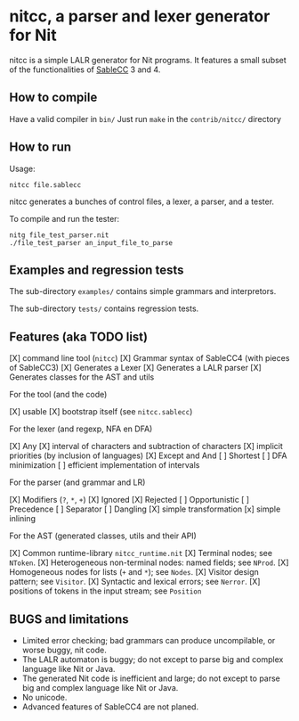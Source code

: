 # nitcc, a parser and lexer generator for Nit

nitcc is a simple LALR generator for Nit programs.
It features a small subset of the functionalities of [SableCC] 3 and 4.

  [SableCC]: http://sablecc.org

## How to compile

Have a valid compiler in `bin/`
Just run `make` in the `contrib/nitcc/` directory

## How to run

Usage:

    nitcc file.sablecc

nitcc generates a bunches of control files, a lexer, a parser, and a tester.

To compile and run the tester:

    nitg file_test_parser.nit
    ./file_test_parser an_input_file_to_parse

## Examples and regression tests

The sub-directory `examples/` contains simple grammars and interpretors.

The sub-directory `tests/` contains regression tests.

## Features (aka TODO list)

[X] command line tool (`nitcc`)
[X] Grammar syntax of SableCC4 (with pieces of SableCC3)
[X] Generates a Lexer
[X] Generates a LALR parser
[X] Generates classes for the AST and utils

For the tool (and the code)

[X] usable
[X] bootstrap itself (see `nitcc.sablecc`)

For the lexer (and regexp, NFA en DFA)

[X] Any
[X] interval of characters and subtraction of characters
[X] implicit priorities (by inclusion of languages)
[X] Except and And
[ ] Shortest
[ ] DFA minimization
[ ] efficient implementation of intervals

For the parser (and grammar and LR)

[X] Modifiers (`?`, `*`, `+`)
[X] Ignored
[X] Rejected
[ ] Opportunistic
[ ] Precedence
[ ] Separator
[ ] Dangling
[X] simple transformation
[x] simple inlining

For the AST (generated classes, utils and their API)

[X] Common runtime-library `nitcc_runtime.nit`
[X] Terminal nodes; see `NToken`.
[X] Heterogeneous non-terminal nodes: named fields; see `NProd`.
[X] Homogeneous nodes for lists (`+` and `*`); see `Nodes`.
[X] Visitor design pattern; see `Visitor`.
[X] Syntactic and lexical errors; see `Nerror`.
[X] positions of tokens in the input stream; see `Position`

## BUGS and limitations

* Limited error checking; bad grammars can produce uncompilable, or worse buggy, nit code.
* The LALR automaton is buggy; do not except to parse big and complex language like Nit or Java.
* The generated Nit code is inefficient and large; do not except to parse big and complex language like Nit or Java.
* No unicode.
* Advanced features of SableCC4 are not planed.

